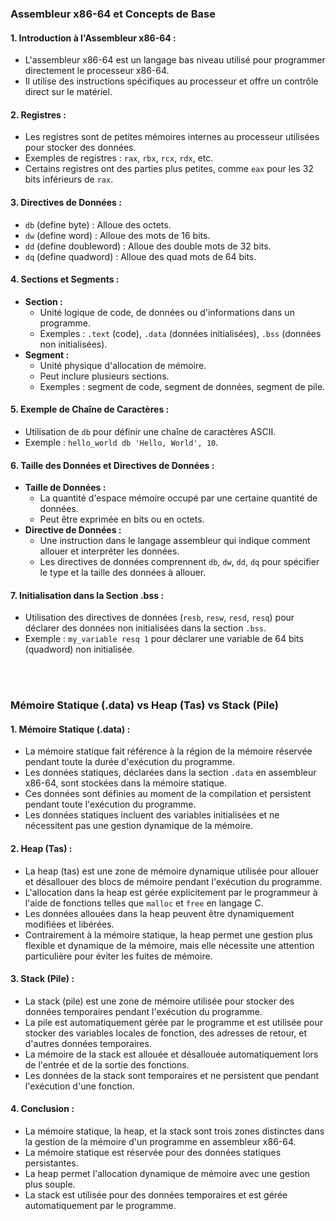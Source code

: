 ### Assembleur x86-64 et Concepts de Base

#### 1. **Introduction à l'Assembleur x86-64 :**
   - L'assembleur x86-64 est un langage bas niveau utilisé pour programmer directement le processeur x86-64.
   - Il utilise des instructions spécifiques au processeur et offre un contrôle direct sur le matériel.

#### 2. **Registres :**
   - Les registres sont de petites mémoires internes au processeur utilisées pour stocker des données.
   - Exemples de registres : `rax`, `rbx`, `rcx`, `rdx`, etc.
   - Certains registres ont des parties plus petites, comme `eax` pour les 32 bits inférieurs de `rax`.

#### 3. **Directives de Données :**
   - `db` (define byte) : Alloue des octets.
   - `dw` (define word) : Alloue des mots de 16 bits.
   - `dd` (define doubleword) : Alloue des double mots de 32 bits.
   - `dq` (define quadword) : Alloue des quad mots de 64 bits.

#### 4. **Sections et Segments :**
   - **Section :**
     - Unité logique de code, de données ou d'informations dans un programme.
     - Exemples : `.text` (code), `.data` (données initialisées), `.bss` (données non initialisées).
   - **Segment :**
     - Unité physique d'allocation de mémoire.
     - Peut inclure plusieurs sections.
     - Exemples : segment de code, segment de données, segment de pile.

#### 5. **Exemple de Chaîne de Caractères :**
   - Utilisation de `db` pour définir une chaîne de caractères ASCII.
   - Exemple : `hello_world db 'Hello, World', 10`.

#### 6. **Taille des Données et Directives de Données :**
   - **Taille de Données :**
     - La quantité d'espace mémoire occupé par une certaine quantité de données.
     - Peut être exprimée en bits ou en octets.
   - **Directive de Données :**
     - Une instruction dans le langage assembleur qui indique comment allouer et interpréter les données.
     - Les directives de données comprennent `db`, `dw`, `dd`, `dq` pour spécifier le type et la taille des données à allouer.

#### 7. **Initialisation dans la Section .bss :**
   - Utilisation des directives de données (`resb`, `resw`, `resd`, `resq`) pour déclarer des données non initialisées dans la section `.bss`.
   - Exemple : `my_variable resq 1` pour déclarer une variable de 64 bits (quadword) non initialisée.
<br>
<br>

### Mémoire Statique (.data) vs Heap (Tas) vs Stack (Pile)

#### 1. **Mémoire Statique (.data) :**
   - La mémoire statique fait référence à la région de la mémoire réservée pendant toute la durée d'exécution du programme.
   - Les données statiques, déclarées dans la section `.data` en assembleur x86-64, sont stockées dans la mémoire statique.
   - Ces données sont définies au moment de la compilation et persistent pendant toute l'exécution du programme.
   - Les données statiques incluent des variables initialisées et ne nécessitent pas une gestion dynamique de la mémoire.

#### 2. **Heap (Tas) :**
   - La heap (tas) est une zone de mémoire dynamique utilisée pour allouer et désallouer des blocs de mémoire pendant l'exécution du programme.
   - L'allocation dans la heap est gérée explicitement par le programmeur à l'aide de fonctions telles que `malloc` et `free` en langage C.
   - Les données allouées dans la heap peuvent être dynamiquement modifiées et libérées.
   - Contrairement à la mémoire statique, la heap permet une gestion plus flexible et dynamique de la mémoire, mais elle nécessite une attention particulière pour éviter les fuites de mémoire.

#### 3. **Stack (Pile) :**
   - La stack (pile) est une zone de mémoire utilisée pour stocker des données temporaires pendant l'exécution du programme.
   - La pile est automatiquement gérée par le programme et est utilisée pour stocker des variables locales de fonction, des adresses de retour, et d'autres données temporaires.
   - La mémoire de la stack est allouée et désallouée automatiquement lors de l'entrée et de la sortie des fonctions.
   - Les données de la stack sont temporaires et ne persistent que pendant l'exécution d'une fonction.

#### 4. **Conclusion :**
   - La mémoire statique, la heap, et la stack sont trois zones distinctes dans la gestion de la mémoire d'un programme en assembleur x86-64.
   - La mémoire statique est réservée pour des données statiques persistantes.
   - La heap permet l'allocation dynamique de mémoire avec une gestion plus souple.
   - La stack est utilisée pour des données temporaires et est gérée automatiquement par le programme.
